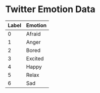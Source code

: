 # Twitter Emotion Data

|Label                |Emotion           |                                     
|----------------|-------------------------------|
|0			|Afraid		|
|1          |Anger		|
|2          |Bored		|
|3          |Excited	|
|4			|Happy		|
|5          |Relax		|
|6          |Sad		|


